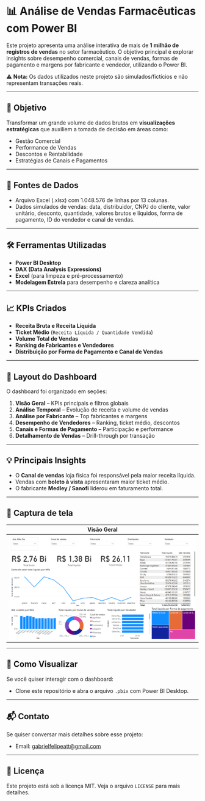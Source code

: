 # 📊 Análise de Vendas Farmacêuticas com Power BI

Este projeto apresenta uma análise interativa de mais de **1 milhão de registros de vendas** no setor farmacêutico. O objetivo principal é explorar insights sobre desempenho comercial, canais de vendas, formas de pagamento e margens por fabricante e vendedor, utilizando o Power BI.

⚠️ **Nota:** Os dados utilizados neste projeto são simulados/fictícios e não representam transações reais.

---

## 🎯 Objetivo

Transformar um grande volume de dados brutos em **visualizações estratégicas** que auxiliem a tomada de decisão em áreas como:

- Gestão Comercial
- Performance de Vendas
- Descontos e Rentabilidade
- Estratégias de Canais e Pagamentos

---

## 📁 Fontes de Dados

- Arquivo Excel (.xlsx) com 1.048.576 de linhas por 13 colunas.
- Dados simulados de vendas: data, distribuidor, CNPJ do cliente, valor unitário, desconto, quantidade, valores brutos e líquidos, forma de pagamento, ID do vendedor e canal de vendas.

---

## 🛠️ Ferramentas Utilizadas

- **Power BI Desktop**
- **DAX (Data Analysis Expressions)**
- **Excel** (para limpeza e pré-processamento)
- **Modelagem Estrela** para desempenho e clareza analítica

---

## 📈 KPIs Criados

- **Receita Bruta e Receita Líquida**
- **Ticket Médio** (`Receita Líquida / Quantidade Vendida`)
- **Volume Total de Vendas**
- **Ranking de Fabricantes e Vendedores**
- **Distribuição por Forma de Pagamento e Canal de Vendas**

---

## 🧩 Layout do Dashboard

O dashboard foi organizado em seções:

1. **Visão Geral** – KPIs principais e filtros globais
2. **Análise Temporal** – Evolução de receita e volume de vendas
3. **Análise por Fabricante** – Top fabricantes e margens
4. **Desempenho de Vendedores** – Ranking, ticket médio, descontos
5. **Canais e Formas de Pagamento** – Participação e performance
6. **Detalhamento de Vendas** – Drill-through por transação

---

## 💡 Principais Insights

- O **Canal de vendas** loja física foi responsável pela maior receita líquida.
- Vendas com **boleto à vista** apresentaram maior ticket médio.
- O fabricante **Medley / Sanofi** liderou em faturamento total.

---

## 📎 Captura de tela

| Visão Geral |
|------------|
| ![dashboard](./imagens/dashboard_geral.PNG) |

---

## 🚀 Como Visualizar

Se você quiser interagir com o dashboard:

- Clone este repositório e abra o arquivo `.pbix` com Power BI Desktop.

---

## 📬 Contato

Se quiser conversar mais detalhes sobre esse projeto:

- Email: gabrielfelipeatt@gmail.com

---

## 📌 Licença

Este projeto está sob a licença MIT. Veja o arquivo `LICENSE` para mais detalhes.
